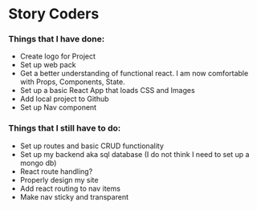 # Story Coders

### Things that I have done:

- Create logo for Project
- Set up web pack
- Get a better understanding of functional react. I am now comfortable with Props, Components, State.
- Set up a basic React App that loads CSS and Images
- Add local project to Github
- Set up Nav component

### Things that I still have to do:

- Set up routes and basic CRUD functionality
- Set up my backend aka sql database (I do not think I need to set up a mongo db)
- React route handling?
- Properly design my site
- Add react routing to nav items
- Make nav sticky and transparent
